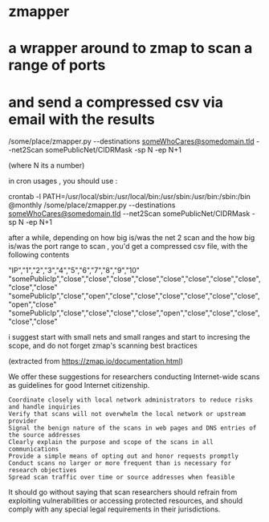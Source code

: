 # zmapper
# a wrapper around to zmap to scan a range of ports
# and send a compressed csv via email with the results

/some/place/zmapper.py --destinations someWhoCares@somedomain.tld --net2Scan somePublicNet/CIDRMask -sp N -ep N+1

(where N its a number)

in cron usages , you should use :

crontab -l
PATH=/usr/local/sbin:/usr/local/bin:/usr/sbin:/usr/bin:/sbin:/bin
@monthly       /some/place/zmapper.py --destinations someWhoCares@somedomain.tld --net2Scan somePublicNet/CIDRMask -sp N -ep N+1

after a while, depending on how big is/was the net 2 scan and the how big is/was the port range to scan , you'd get a compressed csv file, with the following contents

"IP","1","2","3","4","5","6","7","8","9","10"
"somePublicIp","close","close","close","close","close","close","close","close","close","close"
"somePublicIp","close","open","close","close","close","close","close","close","open","close"
"somePublicIp","close","close","close","close","open","close","close","close","close","close"


i suggest start with small nets and small ranges and start to incresing the scope, and do not forget zmap's scanning best bractices

(extracted from https://zmap.io/documentation.html)



We offer these suggestions for researchers conducting Internet-wide scans as guidelines for good Internet citizenship.

    Coordinate closely with local network administrators to reduce risks and handle inquiries
    Verify that scans will not overwhelm the local network or upstream provider
    Signal the benign nature of the scans in web pages and DNS entries of the source addresses
    Clearly explain the purpose and scope of the scans in all communications
    Provide a simple means of opting out and honor requests promptly
    Conduct scans no larger or more frequent than is necessary for research objectives
    Spread scan traffic over time or source addresses when feasible

It should go without saying that scan researchers should refrain from exploiting vulnerabilities or accessing protected resources, and should comply with any special legal requirements in their jurisdictions.
